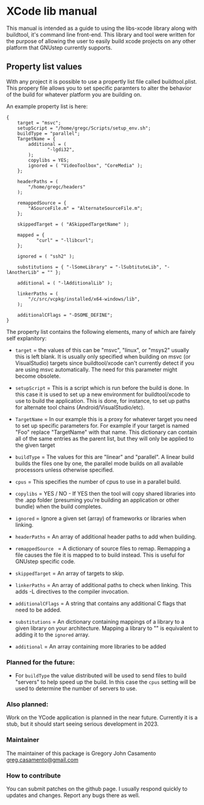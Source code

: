 # XCode lib manual

This manual is intended as a guide to using the libs-xcode library along with buildtool, it's command line front-end.   This library and tool were written for the purpose of allowing the user to easily build xcode projects on any other platform that GNUstep currently supports.

## Property list values

With any project it is possible to use a propertly list file called buildtool.plist.  This propery file allows you to set specific paramters to alter the behavior of the build for whatever platform you are building on.

An example property list is here: 

```
{
    target = "msvc";
    setupScript = "/home/gregc/Scripts/setup_env.sh";
    buildType = "parallel";
    TargetName = {
		additional = (
			   "-lgdi32",
		);
		copylibs = YES;
		ignored = ( "VideoToolbox", "CoreMedia" );
    }; 
        
    headerPaths = (
		"/home/gregc/headers"
    );

    remappedSource = {
		"ASourceFile.m" = "AlternateSourceFile.m";
    };

    skippedTarget = ( "ASkippedTargetName" );

	mapped = {
	       "curl" = "-llibcurl";
    };

    ignored = ( "ssh2" );

    substitutions = { "-lSomeLibrary" = "-lSubtituteLib", "-lAnotherLib" = "" };

    additional = ( "-lAdditionalLib" );

    linkerPaths = (
	    "/c/src/vcpkg/installed/x64-windows/lib",
    );

    additionalCFlags = "-DSOME_DEFINE";
}
```

The property list contains the following elements, many of which are fairely self explanitory:

* ```target``` = the values of this can be "msvc", "linux", or "msys2" usually this is left blank.   It is usually only specified when building on msvc (or VisualStudio) targets since buildtool/xcode can't currently detect if you are using msvc automatically.  The need for this parameter might become obsolete.

* ```setupScript``` = This is a script which is run before the build is done.   In this case it is used to set up a new environment for buildtool/xcode to use to build the application.  This is done, for instance, to set up paths for alternate tool chains (Android/VisualStudio/etc).

* ```TargetName``` = In our example this is a proxy for whatever target you need to set up specific parameters for.  For example if your target is named "Foo" replace "TargetName" with that name.   This dictionary can contain all of the same entries as the parent list, but they will only be applied to the given target

* ```buildType``` = The values for this are "linear" and "parallel".  A linear build builds the files one by one, the parallel mode builds on all available processors unless otherwise specified.

* ```cpus``` = This specifies the number of cpus to use in a parallel build.

* ```copylibs``` = YES / NO - If YES then the tool will copy shared libraries into the .app folder (presuming you're building an application or other bundle) when the build completes.

* ```ignored``` = Ignore a given set (array) of frameworks or libraries when linking.

* ```headerPaths``` = An array of additional header paths to add when building.

* ```remappedSource	``` = A dictionary of source files to remap.  Remapping a file causes the file it is mapped to to build instead.  This is useful for GNUstep specific code.

* ```skippedTarget``` = An array of targets to skip.

* ```linkerPaths``` = An array of additional paths to check when linking.  This adds -L directives to the compiler invocation.

* ```additionalCFlags``` = A string that contains any additional C flags that need to be added.

* ```substitutions``` = An dictionary containing mappings of a library to a given library on your architecture.  Mapping a library to "" is equivalent to adding it to the ```ignored``` array.

* ```additional``` = An array containing more libraries to be added

### Planned for the future:

* For ```buildType``` the value distributed will be used to send files to build "servers" to help speed up the build.  In this case the ```cpus``` setting will be used to determine the number of servers to use.

### Also planned:

Work on the YCode application is planned in the near future.  Currently it is a stub, but it should start seeing serious development in 2023.

### Maintainer

The maintainer of this package is Gregory John Casamento <greg.casamento@gmail.com>

### How to contribute

You can submit patches on the github page.   I usually respond quickly to updates and changes.  Report any bugs there as well.
